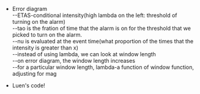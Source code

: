 * Error diagram  
--ETAS-conditional intensity(high lambda on the left: threshold of turning on the alarm)  
--tao is the fration of time that the alarm is on for the threshold that we picked to turn on the alarm.   
--nu is evaluated at the event time(what proportion of the times that the intensity is greater than x)   
--instead of using lambda, we can look at window length  
--on error diagram, the window length increases  
--for a particular window length, lambda-a function of window function, adjusting for mag  

* Luen's code!  

